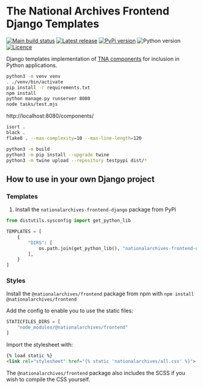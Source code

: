 # The National Archives Frontend Django Templates

[![Main build status](https://github.com/nationalarchives/tna-frontend-django/actions/workflows/ci.yml/badge.svg?branch=main&event=push)](https://github.com/nationalarchives/tna-frontend-django/actions/workflows/ci.yml?query=branch%3Amain)
[![Latest release](https://img.shields.io/github/v/release/nationalarchives/tna-frontend-django?style=flat-square&logo=github&logoColor=white&sort=semver)](https://github.com/nationalarchives/tna-frontend-django/releases)
[![PyPi version](https://img.shields.io/pypi/v/nationalarchives-frontend-django?style=flat-square&logo=pypi&logoColor=white)](https://pypi.org/project/nationalarchives-frontend-django/)
![Python version](https://img.shields.io/pypi/pyversions/nationalarchives-frontend-django?style=flat-square&logo=python&logoColor=white)
[![Licence](https://img.shields.io/github/license/nationalarchives/tna-frontend-django?style=flat-square)](https://github.com/nationalarchives/tna-frontend-django/blob/main/LICENCE)

Django templates implementation of [TNA components](https://github.com/nationalarchives/tna-frontend) for inclusion in Python applications.

```sh
python3 -m venv venv
. ./venv/bin/activate
pip install -r requirements.txt
npm install
python manage.py runserver 8080
node tasks/test.mjs
```

http://localhost:8080/components/

```sh
isort .
black .
flake8 . --max-complexity=10 --max-line-length=120
```

```sh
python3 -m build
python3 -m pip install --upgrade twine
python3 -m twine upload --repository testpypi dist/*
```

## How to use in your own Django project

### Templates

1. Install the `nationalarchives-frontend-django` package from PyPi

```python
from distutils.sysconfig import get_python_lib

TEMPLATES = [
    {
        "DIRS": [
            os.path.join(get_python_lib(), "nationalarchives-frontend-django/templates")
        ],
    }
]
```

### Styles

Install the `@nationalarchives/frontend` package from npm with `npm install @nationalarchives/frontend`

Add the config to enable you to use the static files:

```py
STATICFILES_DIRS = [
    "node_modules/@nationalarchives/frontend"
]
```

Import the stylesheet with:

```html
{% load static %}
<link rel="stylesheet" href="{% static 'nationalarchives/all.css' %}">
```

The `@nationalarchives/frontend` package also includes the SCSS if you wish to compile the CSS yourself.

